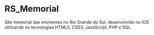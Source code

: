 # RS_Memorial
Site memorial das enchentes no Rio Grande do Sul, desenvolvido no IOS utilizando as tecnologias HTML5, CSS3, JavaScript, PHP e SQL.
